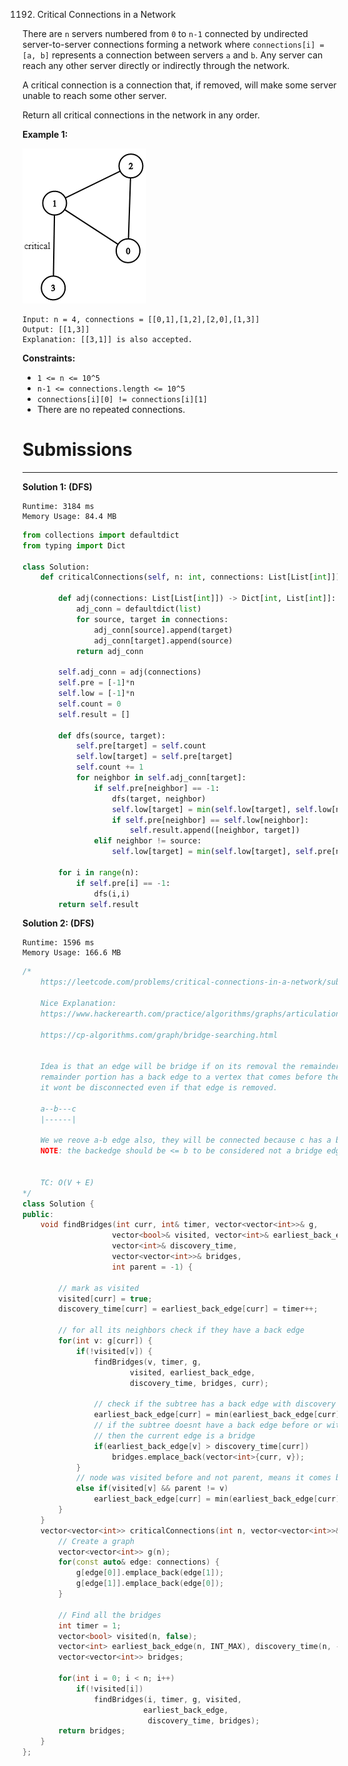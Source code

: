 1192. Critical Connections in a Network

There are `n` servers numbered from `0` to `n-1` connected by undirected server-to-server connections forming a network where `connections[i] = [a, b]` represents a connection between servers `a` and `b`. Any server can reach any other server directly or indirectly through the network.

A critical connection is a connection that, if removed, will make some server unable to reach some other server.

Return all critical connections in the network in any order.

 

**Example 1:**

![1192_1537_ex1_2.png](img/1192_1537_ex1_2.png)
```
Input: n = 4, connections = [[0,1],[1,2],[2,0],[1,3]]
Output: [[1,3]]
Explanation: [[3,1]] is also accepted.
```

**Constraints:**

* `1 <= n <= 10^5`
* `n-1 <= connections.length <= 10^5`
* `connections[i][0] != connections[i][1]`
* There are no repeated connections.

# Submissions
---
**Solution 1: (DFS)**
```
Runtime: 3184 ms
Memory Usage: 84.4 MB
```
```python
from collections import defaultdict
from typing import Dict

class Solution:
    def criticalConnections(self, n: int, connections: List[List[int]]) -> List[List[int]]:
        
        def adj(connections: List[List[int]]) -> Dict[int, List[int]]:
            adj_conn = defaultdict(list)
            for source, target in connections:
                adj_conn[source].append(target)
                adj_conn[target].append(source)
            return adj_conn

        self.adj_conn = adj(connections)
        self.pre = [-1]*n
        self.low = [-1]*n
        self.count = 0
        self.result = []
        
        def dfs(source, target):
            self.pre[target] = self.count
            self.low[target] = self.pre[target]
            self.count += 1
            for neighbor in self.adj_conn[target]:
                if self.pre[neighbor] == -1:
                    dfs(target, neighbor)
                    self.low[target] = min(self.low[target], self.low[neighbor])
                    if self.pre[neighbor] == self.low[neighbor]:
                        self.result.append([neighbor, target])
                elif neighbor != source:
                    self.low[target] = min(self.low[target], self.pre[neighbor])
        
        for i in range(n):
            if self.pre[i] == -1:
                dfs(i,i)
        return self.result
```

**Solution 2: (DFS)**
```
Runtime: 1596 ms
Memory Usage: 166.6 MB
```
```c++
/*
    https://leetcode.com/problems/critical-connections-in-a-network/submissions/

    Nice Explanation:
    https://www.hackerearth.com/practice/algorithms/graphs/articulation-points-and-bridges/tutorial/
    
    https://cp-algorithms.com/graph/bridge-searching.html
    
    
    Idea is that an edge will be bridge if on its removal the remainder gets disconnected, but if the
    remainder portion has a back edge to a vertex that comes before the edge we are considering , then
    it wont be disconnected even if that edge is removed.
    
    a--b---c
    |------|
    
    We we reove a-b edge also, they will be connected because c has a back edge to a. 
    NOTE: the backedge should be <= b to be considered not a bridge edge.
    
    
    TC: O(V + E)
*/
class Solution {
public:
    void findBridges(int curr, int& timer, vector<vector<int>>& g,
                    vector<bool>& visited, vector<int>& earliest_back_edge,
                    vector<int>& discovery_time,
                    vector<vector<int>>& bridges,
                    int parent = -1) {
        
        // mark as visited
        visited[curr] = true;
        discovery_time[curr] = earliest_back_edge[curr] = timer++;
        
        // for all its neighbors check if they have a back edge
        for(int v: g[curr]) {
            if(!visited[v]) {
                findBridges(v, timer, g,
                        visited, earliest_back_edge,
                        discovery_time, bridges, curr);
                
                // check if the subtree has a back edge with discovery time lesser than current vertex
                earliest_back_edge[curr] = min(earliest_back_edge[curr], earliest_back_edge[v]);
                // if the subtree doesnt have a back edge before or with current node,
                // then the current edge is a bridge
                if(earliest_back_edge[v] > discovery_time[curr])
                    bridges.emplace_back(vector<int>{curr, v});
            }
            // node was visited before and not parent, means it comes before current node
            else if(visited[v] && parent != v)
                earliest_back_edge[curr] = min(earliest_back_edge[curr], discovery_time[v]);
        }
    }
    vector<vector<int>> criticalConnections(int n, vector<vector<int>>& connections) {
        // Create a graph
        vector<vector<int>> g(n);
        for(const auto& edge: connections) {
            g[edge[0]].emplace_back(edge[1]);
            g[edge[1]].emplace_back(edge[0]);
        }
        
        // Find all the bridges
        int timer = 1;
        vector<bool> visited(n, false);
        vector<int> earliest_back_edge(n, INT_MAX), discovery_time(n, -1);
        vector<vector<int>> bridges;
        
        for(int i = 0; i < n; i++)
            if(!visited[i])
                findBridges(i, timer, g, visited,
                           earliest_back_edge, 
                            discovery_time, bridges);
        return bridges;
    }
};
```
